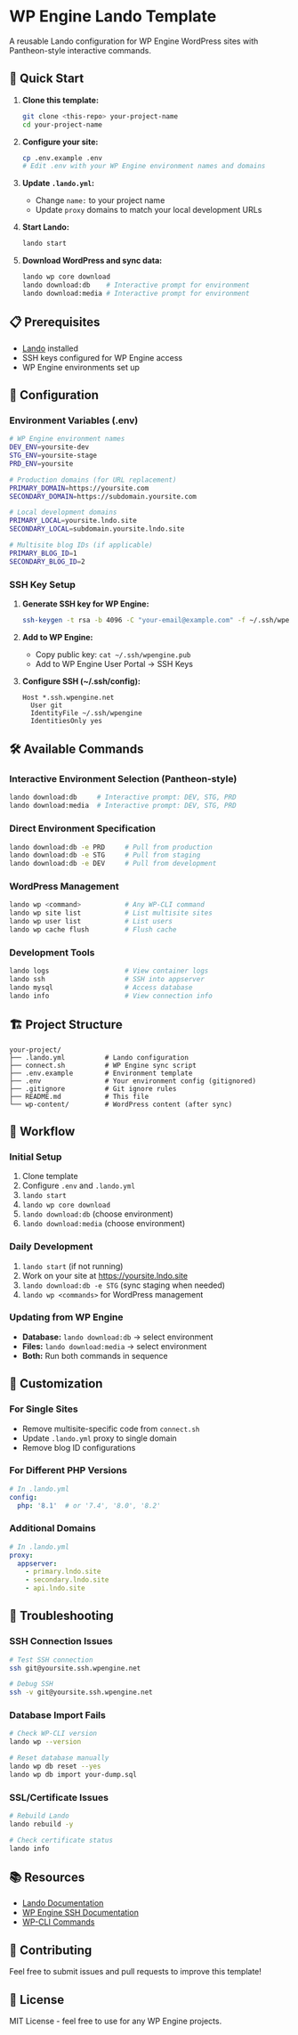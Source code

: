 # WP Engine Lando Template

A reusable Lando configuration for WP Engine WordPress sites with Pantheon-style interactive commands.

## 🚀 Quick Start

1. **Clone this template:**
   ```bash
   git clone <this-repo> your-project-name
   cd your-project-name
   ```

2. **Configure your site:**
   ```bash
   cp .env.example .env
   # Edit .env with your WP Engine environment names and domains
   ```

3. **Update `.lando.yml`:**
   - Change `name:` to your project name
   - Update `proxy` domains to match your local development URLs

4. **Start Lando:**
   ```bash
   lando start
   ```

5. **Download WordPress and sync data:**
   ```bash
   lando wp core download
   lando download:db    # Interactive prompt for environment
   lando download:media # Interactive prompt for environment
   ```

## 📋 Prerequisites

- [Lando](https://lando.dev/) installed
- SSH keys configured for WP Engine access
- WP Engine environments set up

## 🔧 Configuration

### Environment Variables (.env)

```bash
# WP Engine environment names
DEV_ENV=yoursite-dev
STG_ENV=yoursite-stage  
PRD_ENV=yoursite

# Production domains (for URL replacement)
PRIMARY_DOMAIN=https://yoursite.com
SECONDARY_DOMAIN=https://subdomain.yoursite.com

# Local development domains
PRIMARY_LOCAL=yoursite.lndo.site
SECONDARY_LOCAL=subdomain.yoursite.lndo.site

# Multisite blog IDs (if applicable)
PRIMARY_BLOG_ID=1
SECONDARY_BLOG_ID=2
```

### SSH Key Setup

1. **Generate SSH key for WP Engine:**
   ```bash
   ssh-keygen -t rsa -b 4096 -C "your-email@example.com" -f ~/.ssh/wpengine
   ```

2. **Add to WP Engine:**
   - Copy public key: `cat ~/.ssh/wpengine.pub`
   - Add to WP Engine User Portal → SSH Keys

3. **Configure SSH (~/.ssh/config):**
   ```
   Host *.ssh.wpengine.net
     User git
     IdentityFile ~/.ssh/wpengine
     IdentitiesOnly yes
   ```

## 🛠️ Available Commands

### Interactive Environment Selection (Pantheon-style)
```bash
lando download:db     # Interactive prompt: DEV, STG, PRD
lando download:media  # Interactive prompt: DEV, STG, PRD  
```

### Direct Environment Specification
```bash
lando download:db -e PRD     # Pull from production
lando download:db -e STG     # Pull from staging
lando download:db -e DEV     # Pull from development
```

### WordPress Management
```bash
lando wp <command>           # Any WP-CLI command
lando wp site list           # List multisite sites
lando wp user list           # List users
lando wp cache flush         # Flush cache
```

### Development Tools
```bash
lando logs                   # View container logs
lando ssh                    # SSH into appserver
lando mysql                  # Access database
lando info                   # View connection info
```

## 🏗️ Project Structure

```
your-project/
├── .lando.yml          # Lando configuration
├── connect.sh          # WP Engine sync script
├── .env.example        # Environment template
├── .env                # Your environment config (gitignored)
├── .gitignore          # Git ignore rules
├── README.md           # This file
└── wp-content/         # WordPress content (after sync)
```

## 🔄 Workflow

### Initial Setup
1. Clone template
2. Configure `.env` and `.lando.yml`
3. `lando start`
4. `lando wp core download`
5. `lando download:db` (choose environment)
6. `lando download:media` (choose environment)

### Daily Development
1. `lando start` (if not running)
2. Work on your site at https://yoursite.lndo.site
3. `lando download:db -e STG` (sync staging when needed)
4. `lando wp <commands>` for WordPress management

### Updating from WP Engine
- **Database:** `lando download:db` → select environment
- **Files:** `lando download:media` → select environment
- **Both:** Run both commands in sequence

## 🔧 Customization

### For Single Sites
- Remove multisite-specific code from `connect.sh`
- Update `.lando.yml` proxy to single domain
- Remove blog ID configurations

### For Different PHP Versions
```yaml
# In .lando.yml
config:
  php: '8.1'  # or '7.4', '8.0', '8.2'
```

### Additional Domains
```yaml
# In .lando.yml
proxy:
  appserver:
    - primary.lndo.site
    - secondary.lndo.site
    - api.lndo.site
```

## 🐛 Troubleshooting

### SSH Connection Issues
```bash
# Test SSH connection
ssh git@yoursite.ssh.wpengine.net

# Debug SSH
ssh -v git@yoursite.ssh.wpengine.net
```

### Database Import Fails
```bash
# Check WP-CLI version
lando wp --version

# Reset database manually
lando wp db reset --yes
lando wp db import your-dump.sql
```

### SSL/Certificate Issues
```bash
# Rebuild Lando
lando rebuild -y

# Check certificate status
lando info
```

## 📚 Resources

- [Lando Documentation](https://docs.lando.dev/)
- [WP Engine SSH Documentation](https://wpengine.com/support/ssh-gateway/)
- [WP-CLI Commands](https://wp-cli.org/commands/)

## 🤝 Contributing

Feel free to submit issues and pull requests to improve this template!

## 📄 License

MIT License - feel free to use for any WP Engine projects.